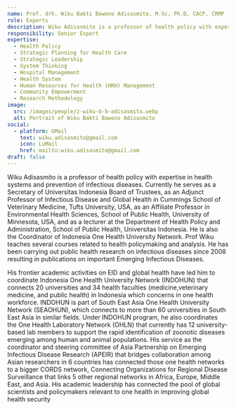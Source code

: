 ```yaml
---
name: Prof. drh. Wiku Bakti Bawono Adisasmito, M.Sc, Ph.D, CACP, CRMP
role: Experts
description: Wiku Adisasmito is a professor of health policy with expertise in health systems and prevention of infectious diseases. Currently he serves as a Secretary of Universitas Indonesia Board of Trustees, as an Adjunct Professor of Infectious Disease and Global Health in Cummings School of Veterinary Medicine, Tufts University, USA, as an Affiliate Professor in Environmental Health Sciences, School of Public Health, University of Minnesota, USA, and as a lecturer at the Department of Health Policy and Administration, School of Public Health, Universitas Indonesia.
responsibility: Senior Expert
expertise:
  - Health Policy
  - Strategic Planning for Health Care
  - Strategic Leadership
  - System Thinking
  - Hospital Management
  - Health System
  - Human Resources for Health (HRH) Management
  - Community Empowerment
  - Research Methodology
image:
  src: /images/people/z-wiku-b-b-adisasmito.webp
  alt: Portrait of Wiku Bakti Bawono Adisasmito
social:
  - platform: GMail
    text: wiku.adisasmito@gmail.com
    icon: LuMail
    href: mailto:wiku.adisasmito@gmail.com
draft: false
---
```


Wiku Adisasmito is a professor of health policy with expertise in health systems and prevention of infectious diseases. Currently he serves as a Secretary of Universitas Indonesia Board of Trustees, as an Adjunct Professor of Infectious Disease and Global Health in Cummings School of Veterinary Medicine, Tufts University, USA, as an Affiliate Professor in Environmental Health Sciences, School of Public Health, University of Minnesota, USA, and as a lecturer at the Department of Health Policy and Administration, School of Public Health, Universitas Indonesia. He is also the Coordinator of Indonesia One Health University Network. Prof Wiku teaches several courses related to health policymaking and analysis. He has been carrying out public health research on infectious diseases since 2008 resulting in publications on important Emerging Infectious Diseases.

His frontier academic activities on EID and global health have led him to coordinate Indonesia One Health University Network (INDOHUN) that connects 20 universities and 34 health faculties (medicine,veterinary medicine, and public health) in Indonesia which concerns in one health workforce. INDOHUN is part of South East Asia One Health University Network (SEAOHUN), which connects to more than 60 universities in South East Asia in similar fields. Under INDOHUN program, he also coordinates the One Health Laboratory Network (OHLN) that currently has 12 university-based lab members to support the rapid identification of zoonotic diseases emerging among human and animal populations. His service as the coordinator and steering committee of Asia Partnership on Emerging Infectious Disease Research (APEIR) that bridges collaboration among Asian researchers in 6 countries has connected those one health networks to a bigger CORDS network, Connecting Organizations for Regional Disease Surveillance that links 5 other regional networks in Africa, Europe, Middle East, and Asia. His academic leadership has connected the pool of global scientists and policymakers relevant to one health in improving global health security
